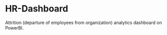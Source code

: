# HR-Dashboard
Attrition (departure of employees from organization) analytics dashboard on PowerBI.
